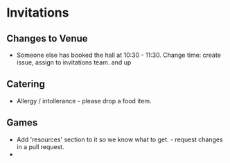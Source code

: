 

# Invitations

## Changes to Venue

+ Someone else has booked the hall at 10:30 - 11:30.  Change time:  create issue, assign to invitations team. and up 


## Catering

+ Allergy / intollerance - please drop a food item.



## Games

+ Add 'resources' section to it so we know what to get. - request changes in a pull request.
+ 